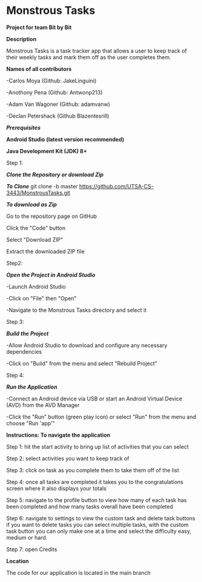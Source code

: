 # Monstrous Tasks
**Project for team Bit by Bit**

**Description**

Monstrous Tasks is a task tracker app that allows a user to keep track of their weekly tasks and mark them off as the user completes them.

**Names of all contributors**

-Carlos Moya (Github: JakeLinguini)

-Anothony Pena (Github: Antwonp213)

-Adam Van Wagoner (Github: adamvanw)

-Declan Petershack (Github Blazentesrill)


***Prerequisites***

**Android Studio (latest version recommended)**

**Java Development Kit (JDK) 8+**

Step 1:

***Clone the Repository or download Zip***

***To Clone***
git clone -b master https://github.com/UTSA-CS-3443/MonstrousTasks.git

***To download as Zip***

Go to the repository page on GitHub

Click the "Code" button

Select "Download ZIP"

Extract the downloaded ZIP file

Step2:

***Open the Project in Android Studio***

-Launch Android Studio

-Click on "File" then "Open"

-Navigate to the Monstrous Tasks directory and select it

Step 3:

***Build the Project***

-Allow Android Studio to download and configure any necessary dependencies

-Click on "Build" from the menu and select "Rebuild Project"

Step 4:

***Run the Application***

-Connect an Android device via USB or start an Android Virtual Device (AVD) from the AVD Manager

-Click the "Run" button (green play icon) or select "Run" from the menu and choose "Run 'app'"

**Instructions: To navigate the application**

Step 1: hit the start activity to bring up list of activities that you can select

Step 2: select activities you want to keep track of

Step 3: click on task as you complete them to take them off of the list

Step 4: once all tasks are completed it takes you to the congratulations screen where it also displays your totals

Step 5: navigate to the profile button to view how many of each task has been completed and how many tasks overall have been completed

Step 6: navigate to settings to view the custom task and delete task buttons if you want to delete tasks you can select multiple tasks, with the custom task button you can only make one at a time and select the difficulty easy, medium or hard.

Step 7: open Credits

**Location**

The code for our application is located in the main branch

